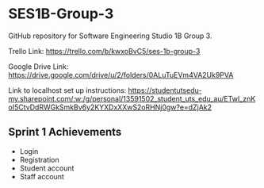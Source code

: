 # SES1B-Group-3
GitHub repository for Software Engineering Studio 1B Group 3.

Trello Link: https://trello.com/b/kwxoBvC5/ses-1b-group-3

Google Drive Link: https://drive.google.com/drive/u/2/folders/0ALuTuEVm4VA2Uk9PVA

Link to localhost set up instructions: https://studentutsedu-my.sharepoint.com/:w:/g/personal/13591502_student_uts_edu_au/ETwI_znKoI5CtvDdRWGkSmkBv6y2KYXDxXXwS2oRHNj0gw?e=dZjAk2

## Sprint 1 Achievements
* Login
* Registration 
* Student account 
* Staff account


